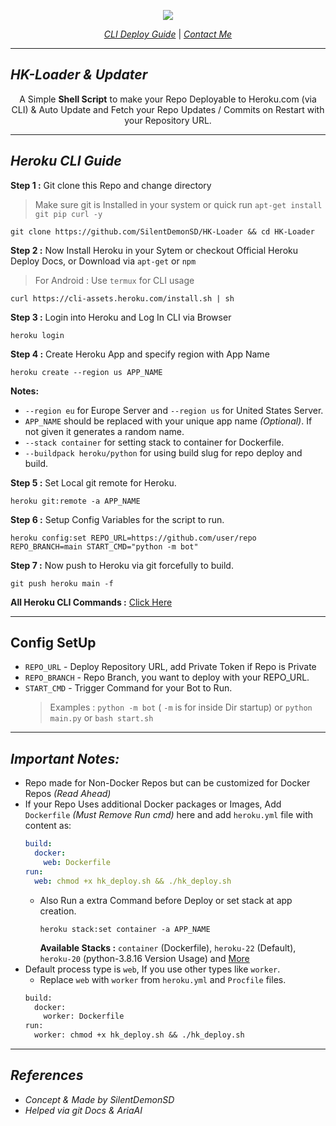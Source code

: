 <div align="center">

[![](https://graph.org/file/97565a913c0133da1db6c.png)](#)

[_CLI Deploy Guide_](#heroku-cli-guide)  |  [_Contact Me_](https://t.me/SilentDemonSD)

</div>

---

## ***HK-Loader & Updater***

<div align="center">
  
A Simple **Shell Script** to make your Repo Deployable to Heroku.com (via CLI) & Auto Update and Fetch your Repo Updates / Commits on Restart with your Repository URL.

</div>

---

## ***Heroku CLI Guide***

**Step 1 :** Git clone this Repo and change directory
> Make sure git is Installed in your system or quick run `apt-get install git pip curl -y`

```shell
git clone https://github.com/SilentDemonSD/HK-Loader && cd HK-Loader
```

**Step 2 :** Now Install Heroku in your Sytem or checkout Official Heroku Deploy Docs, or Download via `apt-get` or `npm`
> For Android : Use `termux` for CLI usage

```shell
curl https://cli-assets.heroku.com/install.sh | sh
```

**Step 3 :** Login into Heroku and Log In CLI via Browser 

```shell
heroku login
```

**Step 4 :** Create Heroku App and specify region with App Name

```shell
heroku create --region us APP_NAME
```

**Notes:**
- `--region eu` for Europe Server and `--region us` for United States Server.
- `APP_NAME` should be replaced with your unique app name _(Optional)_. If not given it generates a random name.
- `--stack container` for setting stack to container for Dockerfile.
- `--buildpack heroku/python` for using build slug for repo deploy and build.

**Step 5 :** Set Local git remote for Heroku.

```shell
heroku git:remote -a APP_NAME
```

**Step 6 :** Setup Config Variables for the script to run.

```shell
heroku config:set REPO_URL=https://github.com/user/repo REPO_BRANCH=main START_CMD="python -m bot"
```

**Step 7 :** Now push to Heroku via git forcefully to build.

```shell
git push heroku main -f
```

**All Heroku CLI Commands :** [Click Here](https://devcenter.heroku.com/articles/heroku-cli-commands#heroku-config-set)

---

## Config SetUp
- `REPO_URL` - Deploy Repository URL, add Private Token if Repo is Private
- `REPO_BRANCH` - Repo Branch, you want to deploy with your REPO_URL.
- `START_CMD` - Trigger Command for your Bot to Run.
  > Examples : `python -m bot` ( `-m` is for inside Dir startup) or `python main.py` or `bash start.sh`

---

## ***Important Notes:***
- Repo made for Non-Docker Repos but can be customized for Docker Repos _(Read Ahead)_
- If your Repo Uses additional Docker packages or Images, Add `Dockerfile` _(Must Remove Run cmd)_ here and add `heroku.yml` file with content as:
  ```yml
  build:
    docker:
      web: Dockerfile
  run:
    web: chmod +x hk_deploy.sh && ./hk_deploy.sh
  ```
  - Also Run a extra Command before Deploy or set stack at app creation.
    ```shell
    heroku stack:set container -a APP_NAME
    ```
    **Available Stacks :** `container` (Dockerfile), `heroku-22` (Default), `heroku-20` (python-3.8.16 Version Usage) and [More](https://devcenter.heroku.com/articles/stack#stack-support-details)
- Default process type is `web`, If you use other types like `worker`.
  - Replace `web` with `worker` from `heroku.yml` and `Procfile` files.
  ```diff
  build:
    docker:
      worker: Dockerfile
  run:
    worker: chmod +x hk_deploy.sh && ./hk_deploy.sh  
  ```

---

## ***References***
- _Concept & Made by SilentDemonSD_
- _Helped via git Docs & AriaAI_
